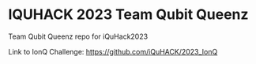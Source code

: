# IQUHACK 2023 Team Qubit Queenz 
Team Qubit Queenz repo for iQuHack2023 

Link to IonQ Challenge: https://github.com/iQuHACK/2023_IonQ
